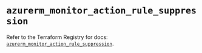 # `azurerm_monitor_action_rule_suppression`

Refer to the Terraform Registry for docs: [`azurerm_monitor_action_rule_suppression`](https://registry.terraform.io/providers/hashicorp/azurerm/3.103.1/docs/resources/monitor_action_rule_suppression).
